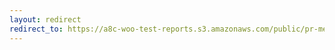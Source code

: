 ```yaml
---
layout: redirect
redirect_to: https://a8c-woo-test-reports.s3.amazonaws.com/public/pr-merge/40083/api/index.html
---
```

